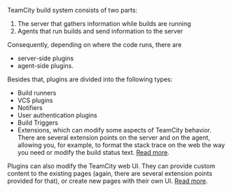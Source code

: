 [//]: # (title: Plugin Types in TeamCity)
[//]: # (auxiliary-id: Plugin+Types+in+TeamCity.html)



TeamCity build system consists of two parts:
1. The server that gathers information while builds are running
2. Agents that run builds and send information to the server


Consequently, depending on where the code runs, there are
* server\-side plugins
* agent\-side plugins.

Besides that, plugins are divided into the following types:
* Build runners
* VCS plugins
* Notifiers
* User authentication plugins
* Build Triggers
* Extensions, which can modify some aspects of TeamCity behavior. There are several extension points on the server and on the agent, allowing you, for example, to format the stack trace on the web the way you need or modify the build status text. [Read more](extensions.md).

Plugins can also modify the TeamCity web UI. They can provide custom content to the existing pages (again, there are several extension points provided for that), or create new pages with their own UI. [Read more](web-ui-extensions.md).
